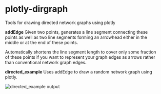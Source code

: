 # plotly-dirgraph
Tools for drawing directed network graphs using plotly

**addEdge**
Given two points, generates a line segment connecting these points as well as two line segments forming an arrowhead either in the middle or at the end of these points.

Automatically shortens the line segment length to cover only some fraction of these points if you want to represent your graph edges as arrows rather than conventional network graph edges.

**directed_example**
Uses addEdge to draw a random network graph using plotly.

![directed_example output](https://github.com/redransil/plotly-dirgraph/directed_example.png?raw=true)
